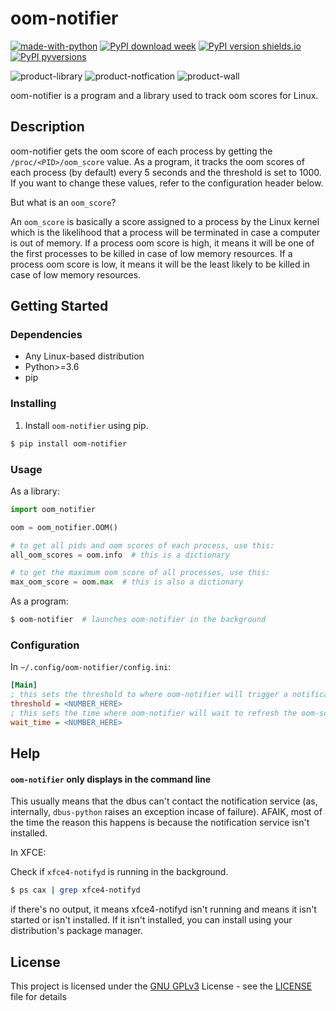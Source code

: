 # oom-notifier
[![made-with-python](https://img.shields.io/badge/Made%20with-Python-1f425f.svg)](https://www.python.org/)
[![PyPI download week](https://img.shields.io/pypi/dw/oom-notifier.svg)](https://pypi.python.org/pypi/oom-notifier/)
[![PyPI version shields.io](https://img.shields.io/pypi/v/oom-notifier.svg)](https://pypi.python.org/pypi/oom-notifier/)
[![PyPI pyversions](https://img.shields.io/pypi/pyversions/oom-notifier.svg)](https://pypi.python.org/pypi/oom-notifier/)

![product-library](https://i.imgur.com/9ztbONM.png) ![product-notfication](https://i.imgur.com/6oWvzV4.png) ![product-wall](https://i.imgur.com/Xps47Xa.png)

oom-notifier is a program and a library used to track oom scores for Linux.

## Description

oom-notifier gets the oom score of each process by getting the `/proc/<PID>/oom_score` value. As a program, it tracks
the oom scores of each process (by default) every 5 seconds and the threshold is set to 1000. If you want to change these
values, refer to the configuration header below.

But what is an `oom_score`?

An `oom_score` is basically a score assigned to a process by the Linux kernel which is the likelihood that a process will
be terminated in case a computer is out of memory. If a process oom score is high, it means it will be one of the first processes to be killed in case
of low memory resources. If a process oom score is low, it means it will be the least likely to be killed in case of low memory
resources.

## Getting Started

### Dependencies

* Any Linux-based distribution
* Python>=3.6
* pip

### Installing

1. Install `oom-notifier` using pip.
```bash
$ pip install oom-notifier
```

### Usage

As a library:
```python
import oom_notifier

oom = oom_notifier.OOM()

# to get all pids and oom scores of each process, use this:
all_oom_scores = oom.info  # this is a dictionary

# to get the maximum oom score of all processes, use this:
max_oom_score = oom.max  # this is also a dictionary
```
As a program:
```bash
$ oom-notifier  # launches oom-notifier in the background
```

### Configuration
In `~/.config/oom-notifier/config.ini`:
```ini
[Main]
; this sets the threshold to where oom-notifier will trigger a notification if it passes this value
threshold = <NUMBER_HERE>
; this sets the time where oom-notifier will wait to refresh the oom-scores
wait_time = <NUMBER_HERE>
```

## Help

#### **`oom-notifier` only displays in the command line**

This usually means that the dbus can't contact the notification service (as, internally, `dbus-python` raises an exception incase of failure).
AFAIK, most of the time the reason this happens is because the notification service isn't installed.

In XFCE:

Check if `xfce4-notifyd` is running in the background.
```bash
$ ps cax | grep xfce4-notifyd
```
if there's no output, it means xfce4-notifyd isn't running and means it isn't started or isn't installed. If it isn't installed,
you can install using your distribution's package manager.

## License

This project is licensed under the [GNU GPLv3](https://choosealicense.com/licenses/gpl-3.0/) License - see the [LICENSE](https://github.com/ALinuxPerson/oom-notifier/blob/master/LICENSE) file for details
